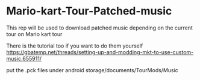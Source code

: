 # Mario-kart-Tour-Patched-music
This rep will be used to download patched music depending on the current tour on Mario kart tour

There is the tutorial too if you want to do them yourself
https://gbatemp.net/threads/setting-up-and-modding-mkt-to-use-custom-music.655911/

put the .pck files under android storage/documents/TourMods/Music
